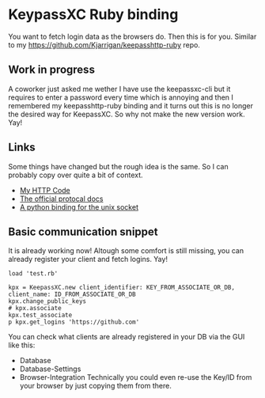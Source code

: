 # KeypassXC Ruby binding

You want to fetch login data as the browsers do. Then this is for you.
Similar to my https://github.com/Kjarrigan/keepasshttp-ruby repo.

## Work in progress

A coworker just asked me wether I have use the keepassxc-cli but it requires
to enter a password every time which is annoying and then I remembered my
keepasshttp-ruby binding and it turns out this is no longer the desired way
for KeepassXC. So why not make the new version work. Yay!

## Links

Some things have changed but the rough idea is the same. So I can probably copy
over quite a bit of context.

* [My HTTP Code](https://github.com/Kjarrigan/keepasshttp-ruby/blob/master/lib/keepasshttp.rb)
* [The official protocal docs](https://github.com/keepassxreboot/keepassxc-browser/blob/develop/keepassxc-protocol.md)
* [A python binding for the unix socket](https://github.com/varjolintu/keepassxc-proxy/blob/master/python_version/keepassxc-proxy)

## Basic communication snippet

It is already working now! Altough some comfort is still missing, you can already register your client and
fetch logins. Yay!

```
load 'test.rb'

kpx = KeepassXC.new client_identifier: KEY_FROM_ASSOCIATE_OR_DB, client_name: ID_FROM_ASSOCIATE_OR_DB
kpx.change_public_keys
# kpx.associate
kpx.test_associate
p kpx.get_logins 'https://github.com'
```

You can check what clients are already registered in your DB via the GUI like this:
* Database
* Database-Settings
* Browser-Integration
Technically you could even re-use the Key/ID from your browser by just copying them from there.
